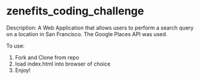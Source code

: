 # zenefits_coding_challenge

Description:
A Web Application that allows users to perform a search query on a location in San Francisco. The Google Places API was used.

To use:
1) Fork and Clone from repo
2) load index.html into browser of choice
3) Enjoy!


